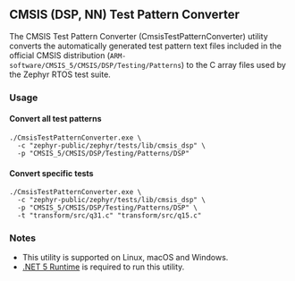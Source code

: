 ## CMSIS (DSP, NN) Test Pattern Converter

The CMSIS Test Pattern Converter (CmsisTestPatternConverter) utility converts the automatically
generated test pattern text files included in the official CMSIS distribution
(`ARM-software/CMSIS_5/CMSIS/DSP/Testing/Patterns`) to the C array files used by the Zephyr RTOS
test suite.

### Usage

#### Convert all test patterns
```
./CmsisTestPatternConverter.exe \
  -c "zephyr-public/zephyr/tests/lib/cmsis_dsp" \
  -p "CMSIS_5/CMSIS/DSP/Testing/Patterns/DSP"
```

#### Convert specific tests
```
./CmsisTestPatternConverter.exe \
  -c "zephyr-public/zephyr/tests/lib/cmsis_dsp" \
  -p "CMSIS_5/CMSIS/DSP/Testing/Patterns/DSP" \
  -t "transform/src/q31.c" "transform/src/q15.c"
```

### Notes

- This utility is supported on Linux, macOS and Windows.
- [.NET 5 Runtime](https://dotnet.microsoft.com/download/dotnet/5.0) is required to run this
  utility.
